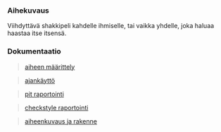 ### Aihekuvaus

Viihdyttävä shakkipeli kahdelle ihmiselle, tai vaikka yhdelle, joka haluaa haastaa itse itsensä.

### Dokumentaatio
>[aiheen määrittely](dokumentaatio/aihemäärittely.md)

>[ajankäyttö](dokumentaatio/ajankäyttö.md)

>[pit raportointi](dokumentaatio/pit-raportti/201608112200)

>[checkstyle raportointi](dokumentaatio/checkstyle-raportti)

>[aiheenkuvaus ja rakenne](dokumentaatio/aiheenKuvausJaRakenne.md)
